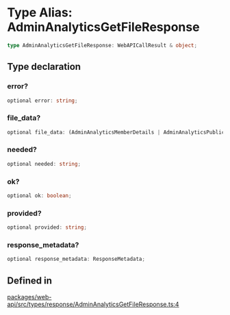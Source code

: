 # Type Alias: AdminAnalyticsGetFileResponse

```ts
type AdminAnalyticsGetFileResponse: WebAPICallResult & object;
```

## Type declaration

### error?

```ts
optional error: string;
```

### file\_data?

```ts
optional file_data: (AdminAnalyticsMemberDetails | AdminAnalyticsPublicChannelDetails | AdminAnalyticsPublicChannelMetadataDetails)[];
```

### needed?

```ts
optional needed: string;
```

### ok?

```ts
optional ok: boolean;
```

### provided?

```ts
optional provided: string;
```

### response\_metadata?

```ts
optional response_metadata: ResponseMetadata;
```

## Defined in

[packages/web-api/src/types/response/AdminAnalyticsGetFileResponse.ts:4](https://github.com/slackapi/node-slack-sdk/blob/main/packages/web-api/src/types/response/AdminAnalyticsGetFileResponse.ts#L4)
